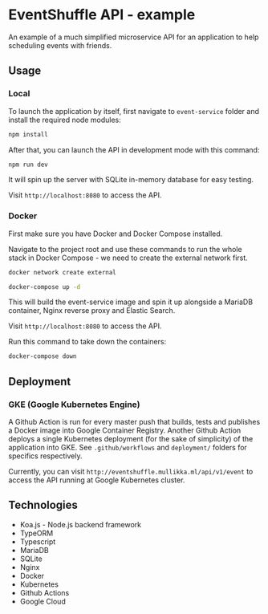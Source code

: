 EventShuffle API - example
==================================

An example of a much simplified microservice API for an application to help scheduling events with friends.

## Usage

### Local

To launch the application by itself, first navigate to `event-service` folder and install the required node modules:
```sh
npm install
```
After that, you can launch the API in development mode with this command:
```sh
npm run dev
```
It will spin up the server with SQLite in-memory database for easy testing.

Visit `http://localhost:8080` to access the API.

### Docker

First make sure you have Docker and Docker Compose installed.

Navigate to the project root and use these commands to run the whole stack in Docker Compose - we need to create the external network first.
```sh
docker network create external
```
```sh
docker-compose up -d
```
This will build the event-service image and spin it up alongside a MariaDB container, Nginx reverse proxy and Elastic Search.

Visit `http://localhost:8080` to access the API.

Run this command to take down the containers:
```sh
docker-compose down
```

## Deployment

### GKE (Google Kubernetes Engine)

A Github Action is run for every master push that builds, tests and publishes a
Docker image into Google Container Registry. Another Github Action deploys a single
Kubernetes deployment (for the sake of simplicity) of the application into GKE.
See `.github/workflows` and `deployment/` folders for specifics respectively.

Currently, you can visit `http://eventshuffle.mullikka.ml/api/v1/event` to access the API
running at Google Kubernetes cluster.

## Technologies

- Koa.js - Node.js backend framework
- TypeORM
- Typescript
- MariaDB
- SQLite
- Nginx
- Docker
- Kubernetes
- Github Actions
- Google Cloud
